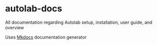 # autolab-docs
All documentation regarding Autolab setup, installation, user guide, and overview

Uses [Mkdocs](http://www.mkdocs.org/) documentation generator 
